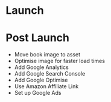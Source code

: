 # Launch

# Post Launch

- Move book image to asset
- Optimise image for faster load times
- Add Google Analytics
- Add Google Search Console
- Add Google Optimise
- Use Amazon Affiliate Link
- Set up Google Ads
